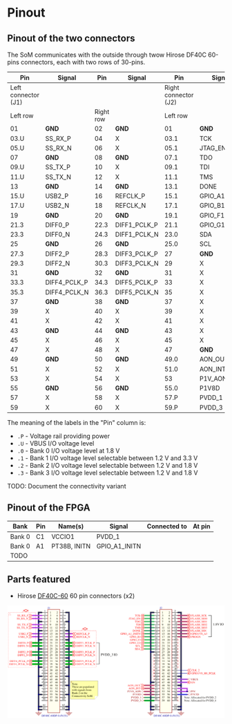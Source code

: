 # Pinout

## Pinout of the two connectors

The SoM communicates with the outside through twow Hirose DF40C 60-pins
connectors, each with two rows of 30-pins.

| Pin  | Signal       | Pin  | Signal        | Pin  | Signal       | Pin  | Signal          |
|------|--------------|------|---------------|------|--------------|------|-----------------|
| Left connector (J1)                     |||| Right connector (J2)                      ||||
| Left row           || Right row           || Left row           || Right row             ||
| 01   | **GND**      | 02   | **GND**       | 01   | **GND**      | 02   | **GND**         |
| 03.U | SS_RX_P      | 04   | X             | 03.1 | TCK          | 04   | FLASH_SCK       |
| 05.U | SS_RX_N      | 06   | X             | 05.1 | JTAG_EN      | 06   | FLASH_SIO0      |
| 07   | **GND**      | 08   | **GND**       | 07.1 | TDO          | 08   | FLASH_SIO1      |
| 09.U | SS_TX_P      | 10   | X             | 09.1 | TDI          | 10   | FLASH_SIO2      |
| 11.U | SS_TX_N      | 12   | X             | 11.1 | TMS          | 12   | FLASH_SIO3      |
| 13   | **GND**      | 14   | **GND**       | 13.1 | DONE         | 14   | FLASH_SSN       |
| 15.U | USB2_P       | 16   | REFCLK_P      | 15.1 | GPIO_A1_INTN | 16.0 | GPIO1V8_A3      |
| 17.U | USB2_N       | 18   | REFCLK_N      | 17.1 | GPIO_B1      | 18.0 | PROGN           |
| 19   | **GND**      | 20   | **GND**       | 19.1 | GPIO_F1      | 20   | X               |
| 21.3 | DIFF0_P      | 22.3 | DIFF1_PCLK_P  | 21.1 | GPIO_G1      | 22   | X               |
| 23.3 | DIFF0_N      | 24.3 | DIFF1_PCLK_N  | 23.0 | SDA          | 24   | X               |
| 25   | **GND**      | 26   | **GND**       | 25.0 | SCL          | 26   | X               |
| 27.3 | DIFF2_P      | 28.3 | DIFF3_PCLK_P  | 27   | **GND**      | 28   | X               |
| 29.3 | DIFF2_N      | 30.3 | DIFF3_PCLK_N  | 29   | X            | 30   | X               |
| 31   | **GND**      | 32   | **GND**       | 31   | X            | 32   | X               |
| 33.3 | DIFF4_PCLK_P | 34.3 | DIFF5_PCLK_P  | 33   | X            | 34   | X               |
| 35.3 | DIFF4_PCLK_N | 36.3 | DIFF5_PCLK_N  | 35   | X            | 36   | X               |
| 37   | **GND**      | 38   | **GND**       | 37   | X            | 38   | X               |
| 39   | X            | 40   | X             | 39   | X            | 40.0 | CLK2            |
| 41   | X            | 42   | X             | 41   | X            | 42.0 | GPIO1V8_H8_PCLK |
| 43   | **GND**      | 44   | **GND**       | 43   | X            | 44   | **GND**         |
| 45   | X            | 46   | X             | 45   | X            | 46.P | VBUS            |
| 47   | X            | 48   | X             | 47   | **GND**      | 48   | EN              |
| 49   | **GND**      | 50   | **GND**       | 49.0 | AON_OUT      | 50   | **GND**         |
| 51   | X            | 52   | X             | 51.0 | AON_INT      | 52.P | P5V             |
| 53   | X            | 54   | X             | 53   | P1V_AON      | 54.P | P5V             |
| 55   | **GND**      | 56   | **GND**       | 55.0 | P1V8D        | 56.P | P3V3D           |
| 57   | X            | 58   | X             | 57.P | PVDD_1       | 58.P | PVDD_2          |
| 59   | X            | 60   | X             | 59.P | PVDD_3       | 60.P | PVDD_4          |

The meaning of the labels in the "Pin" column is:

- `.P` - Voltage rail providing power
- `.U` - VBUS I/O voltage level
- `.0` - Bank 0 I/O voltage level at 1.8 V
- `.1` - Bank 1 I/O voltage level selectable between 1.2 V and 3.3 V
- `.2` - Bank 2 I/O voltage level selectable between 1.2 V and 1.8 V
- `.3` - Bank 3 I/O voltage level selectable between 1.2 V and 1.8 V

TODO: Document the connectivity variant

## Pinout of the FPGA
| Bank   | Pin | Name(s)      | Signal        | Connected to  | At pin |
|--------|-----|--------------|---------------|---------------|--------|
| Bank 0 | C1  | VCCIO1       | PVDD_1        |               |        |
| Bank 0 | A1  | PT38B, INITN | GPIO_A1_INITN |               |        |
| TODO   |     |              |               |               |        |


## Parts featured

- Hirose [DF40C-60](https://www.hirose.com/en/product/document?clcode=&productname=&series=DF40&documenttype=Guideline&lang=en&documentid=D80_en)
  60 pin connectors (x2)

![](images/som_connectors_schematic.png)
